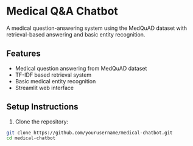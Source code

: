 # Medical Q&A Chatbot

A medical question-answering system using the MedQuAD dataset with retrieval-based answering and basic entity recognition.

## Features
- Medical question answering from MedQuAD dataset
- TF-IDF based retrieval system
- Basic medical entity recognition
- Streamlit web interface

## Setup Instructions

1. Clone the repository:
```bash
git clone https://github.com/yourusername/medical-chatbot.git
cd medical-chatbot